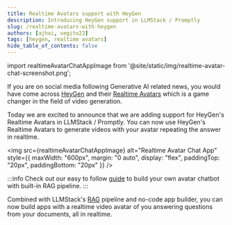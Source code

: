 ```yaml
---
title: Realtime Avatars support with HeyGen
description: Introducing HeyGen support in LLMStack / Promptly
slug: /realtime-avatars-with-heygen
authors: [ajhai, vegito22]
tags: [heygen, realtime avatars]
hide_table_of_contents: false
---
```


import realtimeAvatarChatAppImage from '@site/static/img/realtime-avatar-chat-screenshot.png';

If you are on social media following Generative AI related news, you would have come across [HeyGen](https://www.heygen.com/) and their [Realtime Avatars](https://www.heygen.com/article/unleashing-the-power-of-realtime-avatars) which is a game changer in the field of video generation.

Today we are excited to announce that we are adding support for HeyGen's Realtime Avatars in LLMStack / Promptly. You can now use HeyGen's Realtime Avatars to generate videos with your avatar repeating the answer in realtime.

<img src={realtimeAvatarChatAppImage} alt="Realtime Avatar Chat App" style={{ maxWidth: "600px", margin: "0 auto", display: "flex", paddingTop: "20px", paddingBottom: "20px" }} />

:::info
Check out our easy to follow [guide](/docs/guides/rag-with-realtime-avatar) to build your own avatar chatbot with built-in RAG pipeline.
:::

Combined with LLMStack's [RAG](/blog/retrieval-augmented-generation) pipeline and no-code app builder, you can now build apps with a realtime video avatar of you answering questions from your documents, all in realtime.
